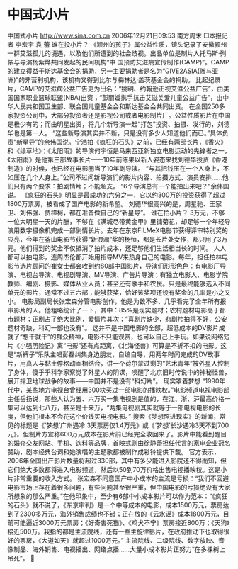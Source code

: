 # 中国式小片

中国式小片
http://www.sina.com.cn 2006年12月21日09:53 南方周末
□本报记者 李宏宇 袁 蕾
谁在投小片？
《颍州的孩子》属公益性质，镜头记录了安徽颍州一群艾滋孤儿的境遇，以及他们所遭到的社会歧视。出品单位是制片人托马斯·列侬与导演杨紫烨共同发起的民间机构“中
国预防艾滋病宣传制作(CAMP)”。CAMP的建立得益于斯达基金会的捐助，另一主要捐助者是名为“GIVE2ASIA(赠与亚洲)”的非营利机构，该机构又得到比尔与梅林达·盖茨基金会的捐助。
比起纪录片，CAMP的艾滋病公益广告更为出名：“姚明、约翰逊正视艾滋公益广告”，由美国国家职业篮球联盟(NBA)出资；“彭丽媛携手抗击艾滋关爱儿童公益广告”，由中华人民共和国卫生部、联合国儿童基金会和斯达基金会共同出资。
在全国250多家投资公司中，大部分投资者还是影视公司或者电影制片厂。公益性质影片在中国是极少有的；而由明星出资，将几个新导演一起“打包”投资、拍摄、发行的，刘德华也是第一人。
“这些新导演其实并不新，只是没有多少人知道他们而已。”具体负责“新星导”的余伟国说。宁浩拍《疯狂的石头》之前，已经有两部长片，《香火》和《绿草地》；《太阳雨》的导演何宇恒是马来西亚新独立电影运动的先锋者之一，《太阳雨》是他第三部故事长片——10年前陈果以新人姿态来找刘德华投资《香港制造》的时候，也已经在电影圈当了10年副导演。
“与其把钱压在一个人身上，不如压在几个人身上。”公司不过问新导演们的影片内容、拍摄方式、演员安排……他们只有两个要求：拍剧情片；不能超支。
“6个导演总有一个能拍出来吧？”余伟国说。
《疯狂的石头》明显是最成功的六分之一，它以约300万的投资获得了超过1800万票房，被看成了国产电影的新希望。
刘德华很高兴的是，周星驰、王家卫、刘伟强、贾樟柯，都在准备做自己的“新星导”。
谁在拍小片？
3万元，不够一位大明星一天的片酬，不够在《满城尽带黄金甲》里铺菊花，却足够一个年轻导演用数字摄像机完成一部剧情长片。去年在东京FILMeX电影节获得评审特别奖的应亮，今年在釜山电影节获得“新浪潮”奖的杨恒，都是长片处女作，都只用了3万元。他们得到的奖金不仅抵消了拍片成本，还足够他们生活相当长的时间。
人人都可以拍电影，连周杰伦都开始用指导MV来热身自己的电影。每年，担任柏林电影节选片顾问的崔女士都会收到约80部中国影片，导演们形形色色：有电影厂导演、电视台导演、电视剧导演、MV导演、广告片导演；有独立电影人、电影学院教师、编剧、摄影、媒体从业人员；甚至还有歌手和农民。只是最终能够选入不同单元的影片，通常不过五六部；能够获奖，恰好该奖项还设有奖金的几率是小之又小。
电影局副局长张宏森分管电影创作，他是为数不多、几乎看完了全年所有报审影片的人。他粗略统计了一下，其中：85%是现实题材；农村题材电影高于都市题材；正剧占了绝大比例，爱情片其次；“喜剧片缺少，悲剧片拍得不好，公安题材奇缺，科幻一部也没有”。
这并不是中国电影的全部，超低成本的DV影片成就了“想干就干”的群众精神，电影不只能观赏，也可以自己上手玩。如果说网络短片《小强历险记》离“电影”还有点距离，《北海怪兽》可算是不折不扣的电影。这是“新裤子”乐队主唱彭磊纠集身边朋友，自编自导，用两年时间完成的DV故事片，用真人与黏土停格动画相结合，讲一个荷尔蒙过剩的“艺术青年”被外星人控制了身体，傻乎乎科学家察觉了外星人的阴谋，唤醒了北京旧时传说中的神秘怪兽，展开捍卫地球战争的故事——中国并不是没有“科幻片”。
现实罩着梦想
“1990年代中，某些地方电视台曾经用300块买过一部电影的播映权。”电影频道电视电影部主任岳扬说，那些人认为五、六万买一集电视剧是值的，在江、浙、沪最高价格一集可以达到七八万，甚至是十来万，“两集电视剧其实就等于一部电视电影的长度，但他们根本不会花这个价钱买电视电影。”
搜索《梦想照进现实》的新闻，常见的标题是《‘梦想’广州遇冷 3天票房仅1.4万元》或《‘梦想’长沙遇冷3天不到700元》。但制片方宣称600万元成本在影片前已经完全收回来了。影片中能看到醒目的婚介交友网站、手机、饮料等品牌，首映式则由徐静蕾担任代言的家电企业冠名赞助，剧本经典台词和她演唱的主题歌都被制作成彩铃提供下载。
官方表示，2006年全国出产影片数量将超过330部，其中有多少能进入影院还不得而知，但它们绝大多数都将进入电影频道，然后以50到70万价格出售电视播映权。这是小片非常重要的收入方式。
张宏森不同意国产中小成本的主流是亏损：“我们不回避电影市场上存在着很多问题，有些问题甚至很严重，但中国电影的亏损绝没有大家所想象的那么严重。”在他印象中，至少有6部中小成本影片可以作为范本：“《疯狂的石头》就不说了，《东京审判》是一个中等成本的电影，成本1500万元，票房达到了2300多万元，海外销售成绩也不错；正在放的《云水谣》成本1800万元，目前可能逼近3000万元票房；《好奇害死猫》、《鸡犬不宁》票房接近800万；《天狗》接近500万。我指的都是主流院线，还有一些主旋律影片，在政府推动下也取得很好的票房，《大道如天》就超过1000万元。”
主流院线、二级院线、数字放映、音像制品、海外销售、电视播出、网络点播……大量小成本影片正努力“在多棵树上吊死”。


